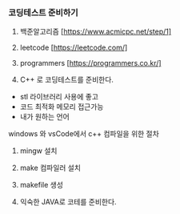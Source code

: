 
### 코딩테스트 준비하기

1. 백준알고리즘 
[https://www.acmicpc.net/step/1]

2. leetcode
[https://leetcode.com/]

3. programmers
[https://programmers.co.kr/]


4. C++ 로 코딩테스트를 준비한다. 
- stl 라이브러리 사용에 좋고
- 코드 최적화 메모리 접근가능
- 내가 원하는 언어 

windows 와 vsCode에서 c++ 컴파일을 위한 절차
1. mingw 설치 
2. make 컴파일러 설치 
3. makefile 생성

5. 익숙한 JAVA로 코테를 준비한다.


